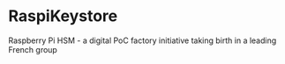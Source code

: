 # RaspiKeystore
Raspberry Pi HSM - a digital PoC factory initiative taking birth in a leading French group
